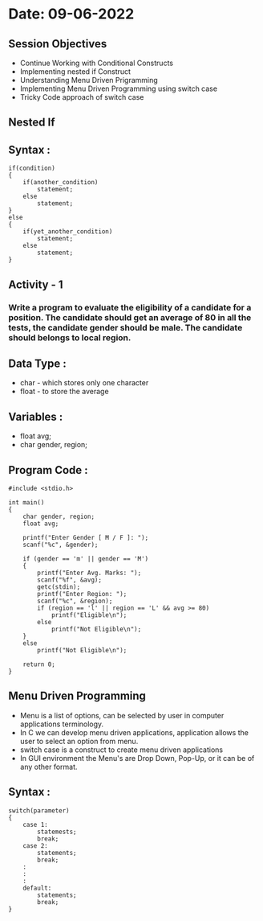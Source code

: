 # **Date: 09-06-2022**
## **Session Objectives**
+ Continue Working with Conditional Constructs
+ Implementing nested if Construct
+ Understanding Menu Driven Prigramming
+ Implementing Menu Driven Programming using switch case
+ Tricky Code approach of switch case

## **Nested If**
## Syntax :
```
if(condition)
{
    if(another_condition)
        statement;
    else
        statement;
}
else
{
    if(yet_another_condition)
        statement;
    else
        statement;
}
```

## **Activity - 1**
### Write a program to evaluate the eligibility of a candidate for a position. The candidate should get an average of 80 in all the tests, the candidate gender should be male. The candidate should belongs to local region.
## Data Type : 
+ char - which stores only one character
+ float - to store the average
## Variables :
+ float avg;
+ char gender, region;
## Program Code :
```
#include <stdio.h>

int main()
{
    char gender, region;
    float avg;

    printf("Enter Gender [ M / F ]: ");
    scanf("%c", &gender);

    if (gender == 'm' || gender == 'M')
    {
        printf("Enter Avg. Marks: ");
        scanf("%f", &avg);
        getc(stdin);
        printf("Enter Region: ");
        scanf("%c", &region);
        if (region == 'l' || region == 'L' && avg >= 80)
            printf("Eligible\n");
        else
            printf("Not Eligible\n");
    }
    else
        printf("Not Eligible\n");
    
    return 0;
}
```

## **Menu Driven Programming**
+ Menu is a list of options, can be selected by user in computer applications terminology.
+ In C we can develop menu driven applications, application allows the user to select an option from menu.
+ switch case is a construct to create menu driven applications
+ In GUI environment the Menu's are Drop Down, Pop-Up, or it can be of any other format.
## Syntax :
```
switch(parameter)
{
    case 1:
        statemests;
        break;
    case 2:
        statements;
        break;
    :
    :
    :
    default:
        statements;
        break;
}
```
